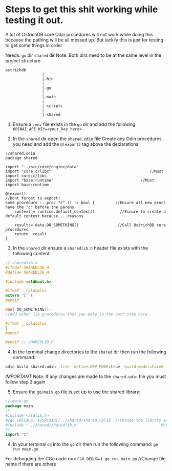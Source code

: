 # Steps to get this shit working while testing it out.
A lot of OstrichDB core Odin  procedures  will not work while doing this because the pathing will be all messed up.
But luckily this is just for testing to get some things in order

Needs:
`go` dir
`shared` dir
Note: Both dirs need to be at the same level in the project structure
```
ostrichdb
                |
                |-bin
                |
                |-go
                |
                |-main
                |
                |-scripts
                |
                |-shared
```

1. Ensure a `.env` file exists in the `go` dir and add the following:
`OPENAI_API_KEY=<your_key_here>`

2. In the `shared` dir open the `shared.odin` file Create any Odin procedures you need and add the  `@(export)` tag above the declarations
```odin
//shared.odin
package shared

import "../src/core/engine/data"
import "core:c/libc"                                           //Must import core:c/libc
import "base:runtime"                                      //Must import base:runtime

@(export)                                                             //Dont forget to export!
some_procedure :: proc "c" () -> bool {         //Ensure all new procs have the "c" before the parens
    context = runtime.default_context()           //Esnure to create a default context because....reasons

    result:= data.DO_SOMETHING()                 //Call OstrichDB core procedures
    return  result
}
```
3. In the `shared` dir ensure a `sharedlib.h` header file exists with the following content:
```C
// sharedlib.h
#ifndef SHAREDLIB_H
#define SHAREDLIB_H

#include <stdbool.h>

#ifdef __cplusplus
extern "C" {
#endif

bool DO_SOMETHING();
//Add other lib procedures that you make in the next step here

#ifdef __cplusplus
}
#endif

#endif // SHAREDLIB_H
```

4. In the terminal change directories to the `shared` dir then run the following command:
```bash
odin build shared.odin -file -define:DEV_MODE=true -build-mode:shared -out:shared.dylib //Change the lib extension depending on architecture/OS
```
*IMPORTANT Note*: If any changes are made to the `shared.odin` file you must follow step 3 again

5. Ensure the `go/main.go` file is set up to use the shared library:
```go
// main.go
package main
/*																																													//Notice that this section is in a multiline comment, keep it that way!
#include <stdlib.h>                                                         //Ensure any additional needed C libs are included :)
#cgo LDFLAGS: ${SRCDIR}/../shared/shared.dylib  //Change the library extension based on architecture/os
#include "../shared/sharedlib.h"                                    Must include the shared lib
*/
import "C"																																						//This import MUST be directly below the end of the multiline comment
```


4. In your terminal `cd` into the `go` dir then run the following command:
`go run main.go`

For debugging the CGo code run:
`CGO_DEBUG=1 go run main.go` //Change file name if there are others
